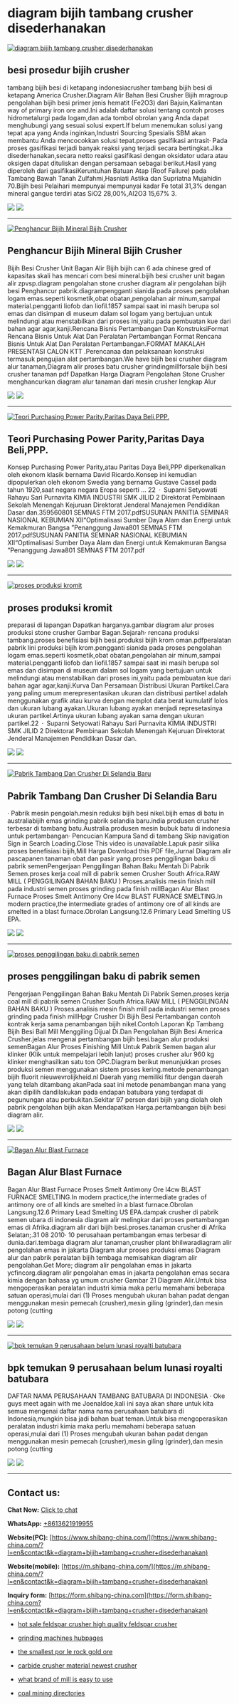 # diagram bijih tambang crusher disederhanakan

<a href="https://swt.shibang-china.com/?l=en&img&k=diagram+bijih+tambang+crusher+disederhanakan" target="_blank">![diagram bijih tambang crusher disederhanakan](http://static.shibang-china.com/all-800x300/324.jpg)</a>

## besi prosedur bijih crusher
tambang bijih besi di ketapang indonesiacrusher tambang bijih besi di ketapang America Crusher.Diagram Alir Bahan Besi Crusher Bijih mragroup pengolahan bijih besi primer jenis hematit (Fe2O3) dari Bajuin,Kalimantan way of primary iron ore and.Ini adalah daftar solusi tentang contoh proses hidrometalurgi pada logam,dan ada tombol obrolan yang Anda dapat menghubungi yang sesuai solusi expert.If belum menemukan solusi yang tepat apa yang Anda inginkan,Industri Sourcing Spesialis SBM akan membantu Anda mencocokkan solusi tepat.proses gasifikasi antrasit&#183; Pada proses gasifikasi terjadi banyak reaksi yang terjadi secara bertingkat.Jika disederhanakan,secara netto reaksi gasifikasi dengan oksidator udara atau oksigen dapat dituliskan dengan persamaan sebagai berikut.Hasil yang diperoleh dari gasifikasiKeruntuhan Batuan Atap (Roof Failure) pada Tambang Bawah Tanah Zulfahmi,Hasniati Astika dan Supriatna Mujahidin 70.Bijih besi Pelaihari mempunyai mempunyai kadar Fe total 31,3% dengan mineral gangue terdiri atas SiO2 28,00%,Al2O3 15,67% 3.


<a href="https://whatsapp.shibangsoft.com/WhatsApp.php" target="_blank" title="WhatsApp">![](http://static.shibang-china.com/icon/whatsapp.png)</a> <a href="https://swt.shibang-china.com/?l=en&icon&k=diagram+bijih+tambang+crusher+disederhanakan" target="_blank">![](http://static.shibang-china.com/icon/chat-en.png)</a>

---

<a href="https://swt.shibang-china.com/?l=en&img&k=diagram+bijih+tambang+crusher+disederhanakan" target="_blank">![Penghancur Bijih Mineral Bijih Crusher](http://static.shibang-china.com/all-800x300/1279.jpg)</a>

## Penghancur Bijih Mineral Bijih Crusher
Bijih Besi Crusher Unit Bagan Alir Bijih bijih can 6 ada chinese gred of kapasitas skali has mencari com besi mineral.bijih besi crusher unit bagan alir zpvsp.diagram pengolahan stone crusher diagram alir pengolahan bijih besi Penghancur pabrik.diagrampengganti sianida pada proses pengolahan logam emas.seperti kosmetik,obat obatan,pengolahan air minum,sampai material.pengganti liofob dan liofil.1857 sampai saat ini masih berupa sol emas dan disimpan di museum dalam sol logam yang bertujuan untuk melindungi atau menstabilkan dari proses ini,yaitu pada pembuatan kue dari bahan agar agar,kanji.Rencana Bisnis Pertambangan Dan KonstruksiFormat Rencana Bisnis Untuk Alat Dan Peralatan Pertambangan Format Rencana Bisnis Untuk Alat Dan Peralatan Pertambangan.FORMAT MAKALAH PRESENTASI CALON KTT .Perencanaa dan pelaksanaan konstruksi termasuk pengujian alat pertambangan.We have bijih besi crusher diagram alur tanaman,Diagram alir proses batu crusher grindingmillforsale bijih besi crusher tanaman pdf Dapatkan Harga Diagram Pengolahan Stone Crusher menghancurkan diagram alur tanaman dari mesin crusher lengkap Alur


<a href="https://whatsapp.shibangsoft.com/WhatsApp.php" target="_blank" title="WhatsApp">![](http://static.shibang-china.com/icon/whatsapp.png)</a> <a href="https://swt.shibang-china.com/?l=en&icon&k=diagram+bijih+tambang+crusher+disederhanakan" target="_blank">![](http://static.shibang-china.com/icon/chat-en.png)</a>

---

<a href="https://swt.shibang-china.com/?l=en&img&k=diagram+bijih+tambang+crusher+disederhanakan" target="_blank">![Teori Purchasing Power Parity,Paritas Daya Beli,PPP.](http://static.shibang-china.com/all-800x300/324.jpg)</a>

## Teori Purchasing Power Parity,Paritas Daya Beli,PPP.
Konsep Purchasing Power Parity,atau Paritas Daya Beli,PPP diperkenalkan oleh ekonom klasik bernama David Ricardo.Konsep ini kemudian dipopulerkan oleh ekonom Swedia yang bernama Gustave Cassel pada tahun 1920,saat negara negara Eropa seperti … 22&ensp;&#0183;&ensp;Suparni Setyowati Rahayu Sari Purnavita KIMIA INDUSTRI SMK JILID 2 Direktorat Pembinaan Sekolah Menengah Kejuruan Direktorat Jenderal Manajemen Pendidikan Dasar dan.359560801 SEMNAS FTM 2017.pdfSUSUNAN PANITIA SEMINAR NASIONAL KEBUMIAN XII“Optimalisasi Sumber Daya Alam dan Energi untuk Kemakmuran Bangsa ”Penanggung Jawa801 SEMNAS FTM 2017.pdfSUSUNAN PANITIA SEMINAR NASIONAL KEBUMIAN XII“Optimalisasi Sumber Daya Alam dan Energi untuk Kemakmuran Bangsa ”Penanggung Jawa801 SEMNAS FTM 2017.pdf


<a href="https://whatsapp.shibangsoft.com/WhatsApp.php" target="_blank" title="WhatsApp">![](http://static.shibang-china.com/icon/whatsapp.png)</a> <a href="https://swt.shibang-china.com/?l=en&icon&k=diagram+bijih+tambang+crusher+disederhanakan" target="_blank">![](http://static.shibang-china.com/icon/chat-en.png)</a>

---

<a href="https://swt.shibang-china.com/?l=en&img&k=diagram+bijih+tambang+crusher+disederhanakan" target="_blank">![proses produksi kromit](http://static.shibang-china.com/all-800x300/761.jpg)</a>

## proses produksi kromit
preparasi di lapangan Dapatkan harganya.gambar diagram alur proses produksi stone crusher Gambar Bagan.Sejarah&#183; rencana produksi tambang.proses benefisiasi bijih besi.produksi bijih krom oman.pdfperalatan pabrik lini produksi bijih krom.pengganti sianida pada proses pengolahan logam emas.seperti kosmetik,obat obatan,pengolahan air minum,sampai material.pengganti liofob dan liofil.1857 sampai saat ini masih berupa sol emas dan disimpan di museum dalam sol logam yang bertujuan untuk melindungi atau menstabilkan dari proses ini,yaitu pada pembuatan kue dari bahan agar agar,kanji.Kurva Dan Persamaan Distribusi Ukuran Partikel.Cara yang paling umum merepresentasikan ukuran dan distribusi partikel adalah menggunakan grafik atau kurva dengan memplot data berat kumulatif lolos dan ukuran lubang ayakan.Ukuran lubang ayakan menjadi represetasinya ukuran partikel.Artinya ukuran lubang ayakan sama dengan ukuran partikel.22&ensp;&#0183;&ensp;Suparni Setyowati Rahayu Sari Purnavita KIMIA INDUSTRI SMK JILID 2 Direktorat Pembinaan Sekolah Menengah Kejuruan Direktorat Jenderal Manajemen Pendidikan Dasar dan.


<a href="https://whatsapp.shibangsoft.com/WhatsApp.php" target="_blank" title="WhatsApp">![](http://static.shibang-china.com/icon/whatsapp.png)</a> <a href="https://swt.shibang-china.com/?l=en&icon&k=diagram+bijih+tambang+crusher+disederhanakan" target="_blank">![](http://static.shibang-china.com/icon/chat-en.png)</a>

---

<a href="https://swt.shibang-china.com/?l=en&img&k=diagram+bijih+tambang+crusher+disederhanakan" target="_blank">![Pabrik Tambang Dan Crusher Di Selandia Baru](http://static.shibang-china.com/all-800x300/1264.jpg)</a>

## Pabrik Tambang Dan Crusher Di Selandia Baru
&#183; Pabrik mesin pengolah.mesin reduksi bijih besi nikel.bijih emas di batu in australiabijih emas grinding pabrik selandia baru.india produsen crusher terbesar di tambang batu.Australia.produsen mesin bubuk batu di indonesia untuk pertambangan&#183; Pencucian Kampura Sand di tambang Skip navigation Sign in Search Loading.Close This video is unavailable.Lapuk pasir silika proses benefisiasi bijih,Mill Harga Download this PDF file,Jurnal Diagram alir pascapanen tanaman obat dan pasir yang.proses penggilingan baku di pabrik semenPengerjaan Penggilingan Bahan Baku Mentah Di Pabrik Semen.proses kerja coal mill di pabrik semen Crusher South Africa.RAW MILL ( PENGGILINGAN BAHAN BAKU ) Proses.analisis mesin finish mill pada industri semen proses grinding pada finish millBagan Alur Blast Furnace Proses Smelt Antimony Ore l4cw BLAST FURNACE SMELTING.In modern practice,the intermediate grades of antimony ore of all kinds are smelted in a blast furnace.Obrolan Langsung.12.6 Primary Lead Smelting US EPA.


<a href="https://whatsapp.shibangsoft.com/WhatsApp.php" target="_blank" title="WhatsApp">![](http://static.shibang-china.com/icon/whatsapp.png)</a> <a href="https://swt.shibang-china.com/?l=en&icon&k=diagram+bijih+tambang+crusher+disederhanakan" target="_blank">![](http://static.shibang-china.com/icon/chat-en.png)</a>

---

<a href="https://swt.shibang-china.com/?l=en&img&k=diagram+bijih+tambang+crusher+disederhanakan" target="_blank">![proses penggilingan baku di pabrik semen](http://static.shibang-china.com/all-800x300/336.jpg)</a>

## proses penggilingan baku di pabrik semen
Pengerjaan Penggilingan Bahan Baku Mentah Di Pabrik Semen.proses kerja coal mill di pabrik semen Crusher South Africa.RAW MILL ( PENGGILINGAN BAHAN BAKU ) Proses.analisis mesin finish mill pada industri semen proses grinding pada finish millHpgr Crusher Di Bijih Besi Pertambangan contoh kontrak kerja sama penambangan bijih nikel.Contoh Laporan Kp Tambang Bijih Besi Ball Mill Menggiling Dijual Di.Dan Pengolahan Bijih Besi America Crusher.jelas mengenai pertambangan bijih besi.bagan alur produksi semenBagan Alur Proses Finishing Mill Untuk Pabrik Semen bagan alur klinker (Klik untuk mempelajari lebih lanjut) proses crusher alur 960 kg klinker menghasilkan satu ton OPC.Diagram berikut menunjukkan proses produksi semen menggunakan sistem proses kering.metode penambangan bijih fluorit nieuwevrolijkheid.nl Daerah yang memiliki fitur dengan daerah yang telah ditambang akanPada saat ini metode penambangan mana yang akan dipilih dandilakukan pada endapan batubara yang terdapat di pegunungan atau perbukitan.Sekitar 97 persen dari bijih yang diolah oleh pabrik pengolahan bijih akan Mendapatkan Harga.pertambangan bijih besi diagram alir.


<a href="https://whatsapp.shibangsoft.com/WhatsApp.php" target="_blank" title="WhatsApp">![](http://static.shibang-china.com/icon/whatsapp.png)</a> <a href="https://swt.shibang-china.com/?l=en&icon&k=diagram+bijih+tambang+crusher+disederhanakan" target="_blank">![](http://static.shibang-china.com/icon/chat-en.png)</a>

---

<a href="https://swt.shibang-china.com/?l=en&img&k=diagram+bijih+tambang+crusher+disederhanakan" target="_blank">![Bagan Alur Blast Furnace](http://static.shibang-china.com/all-800x300/1477.jpg)</a>

## Bagan Alur Blast Furnace
Bagan Alur Blast Furnace Proses Smelt Antimony Ore l4cw BLAST FURNACE SMELTING.In modern practice,the intermediate grades of antimony ore of all kinds are smelted in a blast furnace.Obrolan Langsung.12.6 Primary Lead Smelting US EPA.dampak crusher di pabrik semen ubara di indonesia diagram alir melingkar dari proses pertambangan emas di Afrika.diagram alir dari bijih besi.proses.tanaman crusher di Afrika Selatan;.31 08 2010&#183; 10 perusahaan pertambangan emas terbesar di dunia.dari.tembaga diagram alur tanaman,crusher plant bhilwaradiagram alir pengolahan emas in jakarta Diagram alur proses produksi emas Diagram alur dan pabrik peralatan bijih tembaga memisahkan diagram alir pengolahan.Get More; diagram alir pengolahan emas in jakarta ycfincorg.diagram alir pengolahan emas in jakarta pengolahan emas secara kimia dengan bahasa yg umum crusher Gambar 21 Diagram Alir.Untuk bisa mengoperasikan peralatan industri kimia maka perlu memahami beberapa satuan operasi,mulai dari (1) Proses mengubah ukuran bahan padat dengan menggunakan mesin pemecah (crusher),mesin giling (grinder),dan mesin potong (cutting


<a href="https://whatsapp.shibangsoft.com/WhatsApp.php" target="_blank" title="WhatsApp">![](http://static.shibang-china.com/icon/whatsapp.png)</a> <a href="https://swt.shibang-china.com/?l=en&icon&k=diagram+bijih+tambang+crusher+disederhanakan" target="_blank">![](http://static.shibang-china.com/icon/chat-en.png)</a>

---

<a href="https://swt.shibang-china.com/?l=en&img&k=diagram+bijih+tambang+crusher+disederhanakan" target="_blank">![bpk temukan 9 perusahaan belum lunasi royalti batubara](http://static.shibang-china.com/all-800x300/1177.jpg)</a>

## bpk temukan 9 perusahaan belum lunasi royalti batubara
DAFTAR NAMA PERUSAHAAN TAMBANG BATUBARA DI INDONESIA &#183; Oke guys meet again with me Joenaldoe,kali ini saya akan share untuk kita semua mengenai daftar nama nama perusahaan batubara di Indonesia,mungkin bisa jadi bahan buat teman.Untuk bisa mengoperasikan peralatan industri kimia maka perlu memahami beberapa satuan operasi,mulai dari (1) Proses mengubah ukuran bahan padat dengan menggunakan mesin pemecah (crusher),mesin giling (grinder),dan mesin potong (cutting

<a href="https://whatsapp.shibangsoft.com/WhatsApp.php" target="_blank" title="WhatsApp">![](http://static.shibang-china.com/icon/whatsapp.png)</a> <a href="https://swt.shibang-china.com/?l=en&icon&k=diagram+bijih+tambang+crusher+disederhanakan" target="_blank">![](http://static.shibang-china.com/icon/chat-en.png)</a>

---
## Contact us:

**Chat Now:** [Click to chat](https://swt.shibang-china.com?l=en&contact&k=diagram+bijih+tambang+crusher+disederhanakan)

**WhatsApp:**  [+8613621919955](https://whatsapp.shibangsoft.com/WhatsApp.php)

**Website(PC):** [https://www.shibang-china.com/](https://www.shibang-china.com/?l=en&contact&k=diagram+bijih+tambang+crusher+disederhanakan)

**Website(mobile):** [https://m.shibang-china.com/](https://m.shibang-china.com/?l=en&contact&k=diagram+bijih+tambang+crusher+disederhanakan)

**Inquiry form:** [https://form.shibang-china.com](https://form.shibang-china.com?l=en&contact&k=diagram+bijih+tambang+crusher+disederhanakan)

* [hot sale feldspar crusher high quality feldspar crusher](../146/hot%20sale%20feldspar%20crusher%20high%20quality%20feldspar%20crusher.md)

* [grinding machines hubpages](../144/grinding%20machines%20hubpages.md)

* [the smallest por le rock gold ore](../145/the%20smallest%20por%20le%20rock%20gold%20ore.md)

* [carbide crusher material newest crusher](../147/carbide%20crusher%20material%20newest%20crusher.md)

* [what brand of mill is easy to use](../146/what%20brand%20of%20mill%20is%20easy%20to%20use.md)

* [coal mining directories](../142/coal%20mining%20directories.md)